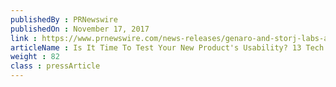 ```yaml
---
publishedBy : PRNewswire
publishedOn : November 17, 2017
link : https://www.prnewswire.com/news-releases/genaro-and-storj-labs-announce-collaboration-and-product-integration-300558447.html
articleName : Is It Time To Test Your New Product's Usability? 13 Tech Experts Weigh In
weight : 82 
class : pressArticle
---
```

